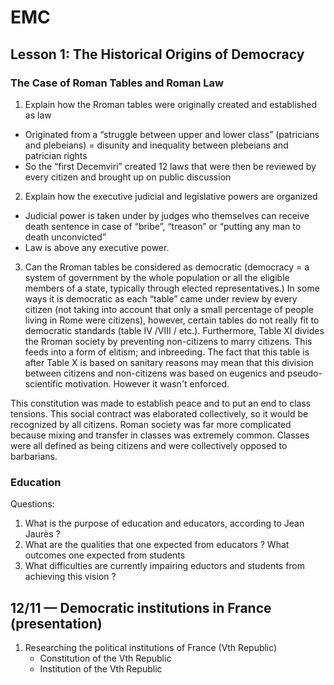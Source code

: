 
# EMC 

## Lesson 1: The Historical Origins of Democracy

### The Case of Roman Tables and Roman Law

1.  Explain how the Rroman tables were originally created and established as law
-   Originated from a “struggle between upper and lower class” (patricians and plebeians) = disunity and inequality between plebeians and patrician rights
-   So the “first Decemviri” created 12 laws that were then be reviewed by every citizen and brought up on public discussion
2.  Explain how the executive judicial and legislative powers are organized
-   Judicial power is taken under by judges who themselves can receive death sentence in case of “bribe”, “treason” or “putting any man to death unconvicted”
-   Law is above any executive power.
3.  Can the Rroman tables be considered as democratic (democracy = a system of government by the whole population or all the eligible members of a state, typically through elected representatives.)
In some ways it is democratic as each “table” came under review by every citizen (not taking into account that only a small percentage of people living in Rome were citizens), however, certain tables do not really fit to democratic standards (table IV /VIII / etc.). Furthermore, Table XI divides the Rroman society by preventing non-citizens to marry citizens. This feeds into a form of elitism; and inbreeding. The fact that this table is after Table X  is based on sanitary reasons may mean that this division between citizens and non-citizens was based on eugenics and pseudo-scientific motivation. However it wasn't enforced. 

This constitution was made to establish peace and to put an end to class tensions. This social contract was elaborated collectively, so it would be recognized by all citizens. Roman society was far more complicated because mixing and transfer in classes was extremely common. Classes were all defined as being citizens and were collectively opposed to barbarians. 

### Education
Questions:

1. What is the purpose of education and educators, according to Jean Jaurès ?
2. What are the qualities that one expected from educators ? What outcomes one expected from students
3. What difficulties are currently impairing eductors and students from achieving this vision ?

## 12/11 — Democratic institutions in France (presentation)

1. Researching the political institutions of France (Vth Republic)
	* Constitution of the Vth Republic
	* Institution of the Vth Republic


<!--stackedit_data:
eyJoaXN0b3J5IjpbLTExMDM5MjQ4MTMsLTE3MDMzODM2MTQsMz
k4MzI4NjcxLC0xODg3NzU4NzE0LDE4NzMzNjI2MDcsLTMzMjE4
NzE4OCw3Mzc2MDkyNjEsNDM4OTg0MzI1LC0xODM1NDg3OTAwXX
0=
-->